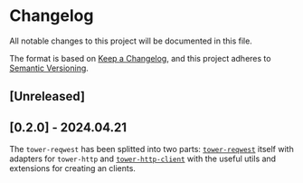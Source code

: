 # Changelog

All notable changes to this project will be documented in this file.

The format is based on [Keep a Changelog](https://keepachangelog.com/en/1.1.0/),
and this project adheres to
[Semantic Versioning](https://semver.org/spec/v2.0.0.html).

## [Unreleased]

## [0.2.0] - 2024.04.21

The `tower-reqwest` has been splitted into two parts:
[`tower-reqwest`](tower-reqwest) itself with adapters for `tower-http` and
[`tower-http-client`](tower-http-client) with the useful utils and extensions
for creating an clients.
